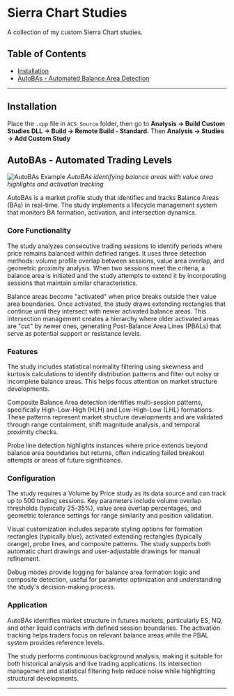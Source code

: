 # Sierra Chart Studies

A collection of my custom Sierra Chart studies.

## Table of Contents

- [Installation](#installation)
- [AutoBAs - Automated Balance Area Detection](#autobas---automated-balance-area-detection)

---

## Installation

Place the `.cpp` file in `ACS_Source` folder, then go to **Analysis → Build Custom Studies DLL → Build → Remote Build - Standard.** Then **Analysis → Studies → Add Custom Study**

## AutoBAs - Automated Trading Levels

![AutoBAs Example](path/to/your/image.png)
*AutoBAs identifying balance areas with value area highlights and activation tracking*

AutoBAs is a market profile study that identifies and tracks Balance Areas (BAs) in real-time. The study implements a lifecycle management system that monitors BA formation, activation, and intersection dynamics.

### Core Functionality

The study analyzes consecutive trading sessions to identify periods where price remains balanced within defined ranges. It uses three detection methods: volume profile overlap between sessions, value area overlap, and geometric proximity analysis. When two sessions meet the criteria, a balance area is initiated and the study attempts to extend it by incorporating sessions that maintain similar characteristics.

Balance areas become "activated" when price breaks outside their value area boundaries. Once activated, the study draws extending rectangles that continue until they intersect with newer activated balance areas. This intersection management creates a hierarchy where older activated areas are "cut" by newer ones, generating Post-Balance Area Lines (PBALs) that serve as potential support or resistance levels.

### Features

The study includes statistical normality filtering using skewness and kurtosis calculations to identify distribution patterns and filter out noisy or incomplete balance areas. This helps focus attention on market structure developments.

Composite Balance Area detection identifies multi-session patterns, specifically High-Low-High (HLH) and Low-High-Low (LHL) formations. These patterns represent market structure developments and are validated through range containment, shift magnitude analysis, and temporal proximity checks.

Probe line detection highlights instances where price extends beyond balance area boundaries but returns, often indicating failed breakout attempts or areas of future significance.

### Configuration

The study requires a Volume by Price study as its data source and can track up to 500 trading sessions. Key parameters include volume overlap thresholds (typically 25-35%), value area overlap percentages, and geometric tolerance settings for range similarity and position validation.

Visual customization includes separate styling options for formation rectangles (typically blue), activated extending rectangles (typically orange), probe lines, and composite patterns. The study supports both automatic chart drawings and user-adjustable drawings for manual refinement.

Debug modes provide logging for balance area formation logic and composite detection, useful for parameter optimization and understanding the study's decision-making process.

### Application

AutoBAs identifies market structure in futures markets, particularly ES, NQ, and other liquid contracts with defined session boundaries. The activation tracking helps traders focus on relevant balance areas while the PBAL system provides reference levels.

The study performs continuous background analysis, making it suitable for both historical analysis and live trading applications. Its intersection management and statistical filtering help reduce noise while highlighting structural developments.

---
